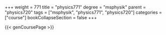 +++
weight = 771
title = "physics771"
degree = "msphysik"
parent = "physics720"
tags = ["msphysik", "physics771", "physics720"]
categories = ["course"]
bookCollapseSection = false
+++

{{< genCoursePage >}}
